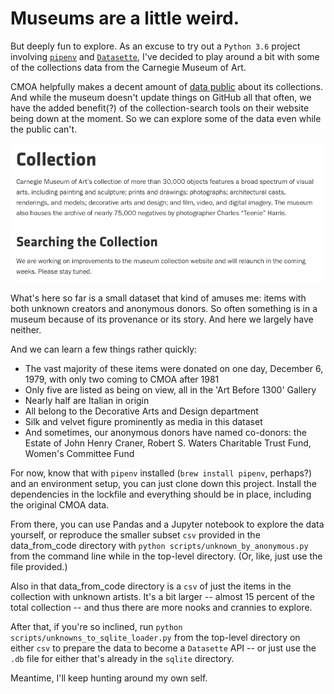# Museums are a little weird.

But deeply fun to explore. As an excuse to try out a `Python 3.6` project involving [`pipenv`](https://docs.pipenv.org/) and [`Datasette`](https://github.com/simonw/datasette), I've decided to play around a bit with some of the collections data from the Carnegie Museum of Art.

CMOA helpfully makes a decent amount of [data public](https://github.com/cmoa/collection) about its collections. And while the museum doesn't update things on GitHub all that often, we have the added benefit(?) of the collection-search tools on their website being down at the moment. So we can explore some of the data even while the public can't.

![Like I said.](https://raw.githubusercontent.com/thejqs/cmoa_collection/master/search_down.png)

What's here so far is a small dataset that kind of amuses me: items with both unknown creators and anonymous donors. So often something is in a museum because of its provenance or its story. And here we largely have neither.

And we can learn a few things rather quickly:
* The vast majority of these items were donated on one day, December 6, 1979, with only two coming to CMOA after 1981
* Only five are listed as being on view, all in the 'Art Before 1300' Gallery
* Nearly half are Italian in origin
* All belong to the Decorative Arts and Design department
* Silk and velvet figure prominently as media in this dataset
* And sometimes, our anonymous donors have named co-donors: the Estate of John Henry Craner, Robert S. Waters Charitable Trust Fund, Women's Committee Fund

For now, know that with `pipenv` installed (`brew install pipenv`, perhaps?) and an environment setup, you can just clone down this project. Install the dependencies in the lockfile and everything should be in place, including the original CMOA data.

From there, you can use Pandas and a Jupyter notebook to explore the data yourself, or reproduce the smaller subset `csv` provided in the data_from_code directory with `python scripts/unknown_by_anonymous.py` from the command line while in the top-level directory. (Or, like, just use the file provided.)

Also in that data_from_code directory is a `csv` of just the items in the collection with unknown artists. It's a bit larger -- almost 15 percent of the total collection -- and thus there are more nooks and crannies to explore.

After that, if you're so inclined, run `python scripts/unknowns_to_sqlite_loader.py` from the top-level directory on either `csv` to prepare the data to become a `Datasette` API -- or just use the `.db` file for either that's already in the `sqlite` directory.

Meantime, I'll keep hunting around my own self.
